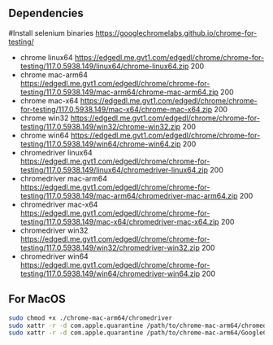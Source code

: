 ## Dependencies

#Install selenium binaries  https://googlechromelabs.github.io/chrome-for-testing/

* chrome	linux64	https://edgedl.me.gvt1.com/edgedl/chrome/chrome-for-testing/117.0.5938.149/linux64/chrome-linux64.zip	200
* chrome	mac-arm64	https://edgedl.me.gvt1.com/edgedl/chrome/chrome-for-testing/117.0.5938.149/mac-arm64/chrome-mac-arm64.zip	200
* chrome	mac-x64	https://edgedl.me.gvt1.com/edgedl/chrome/chrome-for-testing/117.0.5938.149/mac-x64/chrome-mac-x64.zip	200
* chrome	win32	https://edgedl.me.gvt1.com/edgedl/chrome/chrome-for-testing/117.0.5938.149/win32/chrome-win32.zip	200
* chrome	win64	https://edgedl.me.gvt1.com/edgedl/chrome/chrome-for-testing/117.0.5938.149/win64/chrome-win64.zip	200
* chromedriver	linux64	https://edgedl.me.gvt1.com/edgedl/chrome/chrome-for-testing/117.0.5938.149/linux64/chromedriver-linux64.zip	200
* chromedriver	mac-arm64	https://edgedl.me.gvt1.com/edgedl/chrome/chrome-for-testing/117.0.5938.149/mac-arm64/chromedriver-mac-arm64.zip	200
* chromedriver	mac-x64	https://edgedl.me.gvt1.com/edgedl/chrome/chrome-for-testing/117.0.5938.149/mac-x64/chromedriver-mac-x64.zip	200
* chromedriver	win32	https://edgedl.me.gvt1.com/edgedl/chrome/chrome-for-testing/117.0.5938.149/win32/chromedriver-win32.zip	200
* chromedriver	win64	https://edgedl.me.gvt1.com/edgedl/chrome/chrome-for-testing/117.0.5938.149/win64/chromedriver-win64.zip	200


## For MacOS

```bash
sudo chmod +x ./chrome-mac-arm64/chromedriver
sudo xattr -r -d com.apple.quarantine /path/to/chrome-mac-arm64/chromedriver
sudo xattr -r -d com.apple.quarantine /path/to/chrome-mac-arm64/GoogleChrome.app
```